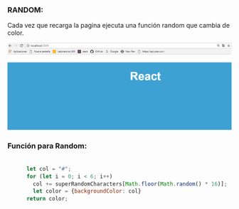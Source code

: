 ### RANDOM: 
Cada vez que recarga la pagina ejecuta una función random que cambia de color.

![random](src/img/random.png)


### Función para Random:
 

  ```js
   
        let col = "#";
        for (let i = 0; i < 6; i++)
          col += superRandomCharacters[Math.floor(Math.random() * 16)];
          let color = {backgroundColor: col}    
        return color;

  ```
